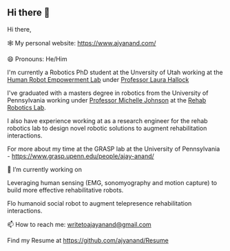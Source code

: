 ## Hi there 👋

<!--
**ajyanand/ajyanand** is a ✨ _special_ ✨ repository because its `README.md` (this file) appears on your GitHub profile.

Here are some ideas to get you started:

- 🔭 I’m currently working on ...
- 🌱 I’m currently learning ...
- 👯 I’m looking to collaborate on ...
- 🤔 I’m looking for help with ...
- 💬 Ask me about ...
- 📫 How to reach me: ...
- 😄 Pronouns: ...
- ⚡ Fun fact: ...
-->

Hi there,

🕸️ My personal website: https://www.ajyanand.com/

😄 Pronouns: He/Him

I'm currently a Robotics PhD student at the Unversity of Utah working at the [Human Robot Empowerment Lab](https://hrelab.mech.utah.edu/) under [Professor Laura Hallock](https://scholar.google.com/citations?user=9D82kRYAAAAJ&hl=en)

I've graduated with a masters degree in robotics from the University of Pennsylvania working under [Professor Michelle Johnson](https://scholar.google.com/citations?user=Bdlf-Z4AAAAJ&hl=en&oi=ao) at the [Rehab Robotics Lab](https://www.med.upenn.edu/rehabilitation-robotics-lab/). 

I also have experience working at as a research engineer for the rehab robotics lab to design novel robotic solutions to augment rehabilitation interactions.

For more about my time at the GRASP lab at the University of Pennsylvania - https://www.grasp.upenn.edu/people/ajay-anand/

🔭 I’m currently working on

Leveraging human sensing (EMG, sonomyography and motion capture) to build more effective rehabilitative robots.

Flo humanoid social robot to augment telepresence rehabilitation interactions.

📫 How to reach me: writetoajayanand@gmail.com
 
Find my Resume at https://github.com/ajyanand/Resume
